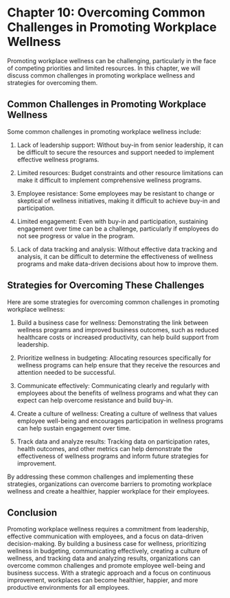 Chapter 10: Overcoming Common Challenges in Promoting Workplace Wellness
========================================================================

Promoting workplace wellness can be challenging, particularly in the face of competing priorities and limited resources. In this chapter, we will discuss common challenges in promoting workplace wellness and strategies for overcoming them.

Common Challenges in Promoting Workplace Wellness
-------------------------------------------------

Some common challenges in promoting workplace wellness include:

1. Lack of leadership support: Without buy-in from senior leadership, it can be difficult to secure the resources and support needed to implement effective wellness programs.

2. Limited resources: Budget constraints and other resource limitations can make it difficult to implement comprehensive wellness programs.

3. Employee resistance: Some employees may be resistant to change or skeptical of wellness initiatives, making it difficult to achieve buy-in and participation.

4. Limited engagement: Even with buy-in and participation, sustaining engagement over time can be a challenge, particularly if employees do not see progress or value in the program.

5. Lack of data tracking and analysis: Without effective data tracking and analysis, it can be difficult to determine the effectiveness of wellness programs and make data-driven decisions about how to improve them.

Strategies for Overcoming These Challenges
------------------------------------------

Here are some strategies for overcoming common challenges in promoting workplace wellness:

1. Build a business case for wellness: Demonstrating the link between wellness programs and improved business outcomes, such as reduced healthcare costs or increased productivity, can help build support from leadership.

2. Prioritize wellness in budgeting: Allocating resources specifically for wellness programs can help ensure that they receive the resources and attention needed to be successful.

3. Communicate effectively: Communicating clearly and regularly with employees about the benefits of wellness programs and what they can expect can help overcome resistance and build buy-in.

4. Create a culture of wellness: Creating a culture of wellness that values employee well-being and encourages participation in wellness programs can help sustain engagement over time.

5. Track data and analyze results: Tracking data on participation rates, health outcomes, and other metrics can help demonstrate the effectiveness of wellness programs and inform future strategies for improvement.

By addressing these common challenges and implementing these strategies, organizations can overcome barriers to promoting workplace wellness and create a healthier, happier workplace for their employees.

Conclusion
----------

Promoting workplace wellness requires a commitment from leadership, effective communication with employees, and a focus on data-driven decision-making. By building a business case for wellness, prioritizing wellness in budgeting, communicating effectively, creating a culture of wellness, and tracking data and analyzing results, organizations can overcome common challenges and promote employee well-being and business success. With a strategic approach and a focus on continuous improvement, workplaces can become healthier, happier, and more productive environments for all employees.
